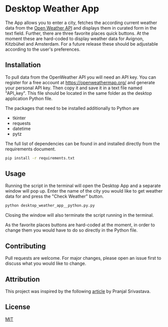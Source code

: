 # Desktop Weather App

The App allows you to enter a city, fetches the according current weather data from the [Open Weather API](https://openweathermap.org/) and displays them in curated form in the text field. Further, there are three favorite places quick buttons. At the moment these are hard-coded to display weather data for Avignon, Kitzbühel and Amsterdam. For a future release these should be adjustable according to the user's preferences.

## Installation

To pull data from the OpenWeather API you will need an API key. You can register for a free account at https://openweathermap.org/ and generate your personal API key. Then copy it and save it in a text file named "API_key". This file should be located in the same folder as the desktop application Python file.

The packages that need to be installed additionally to Python are
- tkinter
- requests
- datetime
- pytz

The full list of dependencies can be found in and installed directly from the requirements document.

```bash
pip install -r requirements.txt
```

## Usage

Running the script in the terminal will open the Desktop App and a separate window will pop up. Enter the name of the city you would like to get weather data for and press the "Check Weather" button.

```bash
python desktop_weather_app__python.py.py
```

Closing the window will also terminate the script running in the terminal.

As the favorite places buttons are hard-coded at the moment, in order to change them you would have to do so directly in the Python file.


## Contributing

Pull requests are welcome. For major changes, please open an issue first to discuss what you would like to change.


## Attribution

This project was inspired by the following [article](https://www.askpython.com/python/examples/gui-weather-app-in-python) by Pranjal Srivastava.


## License

[MIT](https://choosealicense.com/licenses/mit/)